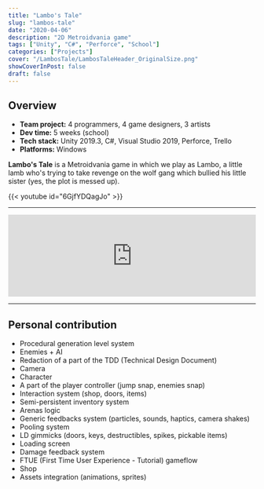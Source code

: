 ```yaml
---
title: "Lambo's Tale"
slug: "lambos-tale"
date: "2020-04-06"
description: "2D Metroidvania game"
tags: ["Unity", "C#", "Perforce", "School"]
categories: ["Projects"]
cover: "/LambosTale/LambosTaleHeader_OriginalSize.png"
showCoverInPost: false
draft: false
---
```


## Overview
- **Team project:** 4 programmers, 4 game designers, 3 artists
- **Dev time:** 5 weeks (school)
- **Tech stack:** Unity 2019.3, C#, Visual Studio 2019, Perforce, Trello
- **Platforms:** Windows

**Lambo's Tale** is a Metroidvania game in which we play as Lambo, a little lamb who's trying to take revenge on the wolf gang which bullied his little sister (yes, the plot is messed up).

{{< youtube id="6GjfYDQagJo" >}}

---

<div style="display: flex; justify-content: center;">
    <iframe frameborder="0" src="https://itch.io/embed/760286?dark=true" width="552" height="167">
        <a href="https://cfazilleau.itch.io/lambos-tale">
            Lambo's Tale by cfazilleau
        </a>
    </iframe>
</div>

---

## Personal contribution

- Procedural generation level system
- Enemies + AI
- Redaction of a part of the TDD (Technical Design Document)
- Camera
- Character
- A part of the player controller (jump snap, enemies snap)
- Interaction system (shop, doors, items)
- Semi-persistent inventory system
- Arenas logic
- Generic feedbacks system (particles, sounds, haptics, camera shakes)
- Pooling system
- LD gimmicks (doors, keys, destructibles, spikes, pickable items)
- Loading screen
- Damage feedback system
- FTUE (First Time User Experience - Tutorial) gameflow
- Shop
- Assets integration (animations, sprites)